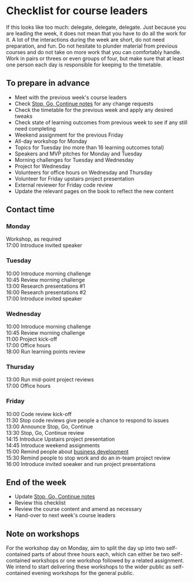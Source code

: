 # Checklist for course leaders

If this looks like too much: delegate, delegate, delegate. Just because you are leading the week, it does not mean that you have to do all the work for it. A lot of the interactions during the week are short, do not need preparation, and fun. Do not hesitate to plunder material from previous courses and do not take on more work that you can comfortably handle. Work in pairs or threes or even groups of four, but make sure that at least one person each day is responsible for keeping to the timetable.

## To prepare in advance
+ Meet with the previous week's course leaders
+ Check [Stop, Go, Continue notes](sgc/README.md) for any change requests
+ Check the timetable for the previous week and apply any desired tweaks
+ Check state of learning outcomes from previous week to see if any still need completing
+ Weekend assignment for the previous Friday
+ All-day workshop for Monday
+ Topics for Tuesday (no more than 16 learning outcomes total)
+ Speakers and MVP pitches for Monday and Tuesday
+ Morning challenges for Tuesday and Wednesday
+ Project for Wednesday
+ Volunteers for office hours on Wednesday and Thursday
+ Volunteer for Friday upstairs project presentation
+ External reviewer for Friday code review
+ Update the relevant pages on the book to reflect the new content

## Contact time

### Monday
Workshop, as required    
17:00 Introduce invited speaker    

### Tuesday
10:00 Introduce morning challenge    
10:45 Review morning challenge    
13:00 Research presentations #1    
16:00 Research presentations #2    
17:00 Introduce invited speaker    

### Wednesday
10:00 Introduce morning challenge    
10:45 Review morning challenge    
11:00 Project kick-off    
17:00 Office hours    
18:00 Run learning points review    

### Thursday
13:00 Run mid-point project reviews     
17:00 Office hours    

### Friday
10:00 Code review kick-off    
11:30 Stop code reviews give people a chance to respond to issues    
13:00 Announce Stop, Go, Continue    
13:30 Stop, Go, Continue review    
14:15 Introduce Upstairs project presentation    
14:45 Introduce weekend assignments    
15:00 Remind people about [business development](business/README.md)    
15:30 Remind people to stop work and do an in-team project review    
16:00 Introduce invited soeaker and run project presentations    

## End of the week
+ Update [Stop, Go, Continue notes](sgc/README.md)    
+ Review this checklist    
+ Review the course content and amend as necessary   
+ Hand-over to next week's course leaders

## Note on workshops
For the workshop day on Monday, aim to split the day up into two self-contained parts of about three hours each, which can either be two self-contained workshops or one workshop followed by a related assignment. We intend to start delivering these workshops to the wider public as self-contained evening workshops for the general public.
